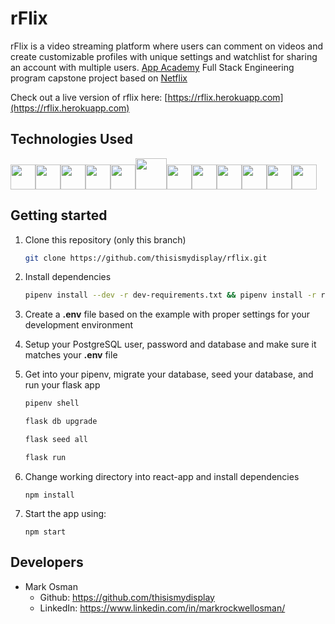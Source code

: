 # rFlix

rFlix is a video streaming platform where users can comment on videos and create customizable profiles with unique settings and watchlist for sharing an account with multiple users.  [App Academy](https://appacademy.io) Full Stack Engineering program capstone project based on [Netflix](https://netflix.com)

Check out a live version of rflix here: [https://rflix.herokuapp.com](https://rflix.herokuapp.com)



## Technologies Used
<img  src="https://www.docker.com/wp-content/uploads/2022/03/vertical-logo-monochromatic.png"  height=40/><img src="https://camo.githubusercontent.com/27d0b117da00485c56d69aef0fa310a3f8a07abecc8aa15fa38c8b78526c60ac/68747470733a2f2f63646e2e6a7364656c6976722e6e65742f67682f64657669636f6e732f64657669636f6e2f69636f6e732f72656163742f72656163742d6f726967696e616c2e737667" height=40/><img src="https://raw.githubusercontent.com/reduxjs/redux/master/logo/logo.png" height=40/><img  src="https://cdn.jsdelivr.net/gh/devicons/devicon/icons/javascript/javascript-original.svg"  height=40/><img src="https://cdn.jsdelivr.net/gh/devicons/devicon/icons/nodejs/nodejs-plain-wordmark.svg" height=40/><img src="https://upload.wikimedia.org/wikipedia/commons/thumb/c/c3/Python-logo-notext.svg/2048px-Python-logo-notext.svg.png" height=50/><img  src="https://datawookie.dev/img/logo/logo-sqlalchemy.svg"  height=40/><img  src="https://cdn.jsdelivr.net/gh/devicons/devicon/icons/sequelize/sequelize-original.svg"  height=40/><img  src="https://cdn.jsdelivr.net/gh/devicons/devicon/icons/css3/css3-original.svg"  height=40/><img  src="https://cdn.jsdelivr.net/gh/devicons/devicon/icons/html5/html5-original.svg"  height=40/><img  src="https://cdn.jsdelivr.net/gh/devicons/devicon/icons/git/git-original.svg"  height=40/><img  src="https://cdn.jsdelivr.net/gh/devicons/devicon/icons/vscode/vscode-original.svg"  height=40/>

## Getting started
1. Clone this repository (only this branch)

   ```bash
   git clone https://github.com/thisismydisplay/rflix.git
   ```

2. Install dependencies

      ```bash
      pipenv install --dev -r dev-requirements.txt && pipenv install -r requirements.txt
      ```

3. Create a **.env** file based on the example with proper settings for your
   development environment

4. Setup your PostgreSQL user, password and database and make sure it matches your **.env** file

5. Get into your pipenv, migrate your database, seed your database, and run your flask app

   ```bash
   pipenv shell
   ```

   ```bash
   flask db upgrade
   ```

   ```bash
   flask seed all
   ```

   ```bash
   flask run
   ```
6. Change working directory into react-app and install dependencies

    `npm install`

7. Start the app using:

    `npm start`


 ## Developers
  - Mark Osman
    - Github: https://github.com/thisismydisplay
    - LinkedIn: https://www.linkedin.com/in/markrockwellosman/
